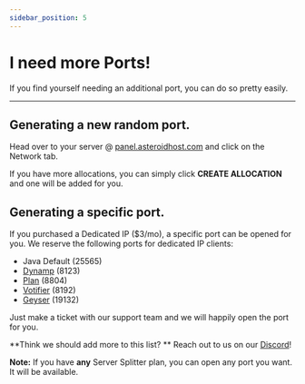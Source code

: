 ```yaml
---
sidebar_position: 5
---
```


# I need more Ports!
If you find yourself needing an additional port, you can do so pretty easily.

---

## Generating a new random port.
Head over to your server @ [panel.asteroidhost.com](https://panel.asteroidhost.com) and click on the Network tab.

If you have more allocations, you can simply click **CREATE ALLOCATION** and one will be added for you.

## Generating a specific port.
If you purchased a Dedicated IP ($3/mo), a specific port can be opened for you. We reserve the following ports for dedicated IP clients:
- Java Default (25565)
- [Dynamp](https://www.spigotmc.org/resources/dynmap%C2%AE.274/) (8123)
- [Plan](https://www.spigotmc.org/resources/plan-player-analytics.32536/) (8804)
- [Votifier](https://dev.bukkit.org/projects/votifier) (8192)
- [Geyser](https://geysermc.org/) (19132)

Just make a ticket with our support team and we will happily open the port for you.

**Think we should add more to this list? ** Reach out to us on our [Discord](https://discord.gg/rdDaUW3Wt6)!

**Note:** If you have __any__ Server Splitter plan, you can open any port you want. It will be available.
